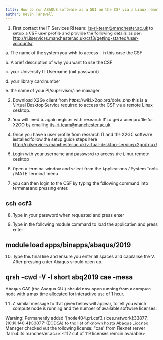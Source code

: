 ```yaml
---
title: How to run ABAQUS software as a GUI on the CSF via a Linux remote desktop 
author: Kevin Tanswell
---
```


1.	First contact the IT Services RI team: its-ri-team@manchester.ac.uk to setup a CSF user profile and provide the following details as per: http://ri.itservices.manchester.ac.uk/csf3/getting-started/user-accounts/

a.	The name of the system you wish to access – in this case the CSF

b.	A brief description of why you want to use the CSF

c.	your University IT Username (not password)

d.	your library card number

e.	the name of your PI/supervisor/line manager

2.	Download X2Go client from https://wiki.x2go.org/doku.php this is a Virtual Desktop Service required to access the CSF via a remote Linux desktop.

3.	You will need to again register with research IT to get a user profile for X2GO by emailing its-ri-team@manchester.ac.uk.

4.	Once you have a user profile from research IT and the X2GO software installed follow the setup guide steps here http://ri.itservices.manchester.ac.uk/virtual-desktop-service/x2go/linux/

5.	Login with your username and password to access the Linux remote desktop  

6.	Open a terminal window and select from the Applications / System Tools / MATE Terminal menu

7.	you can then login to the CSF by typing the following command into terminal and pressing enter.

## ssh csf3

8.	Type in your password when requested and press enter

9.	Type in the following module command to load the application and press enter   

## module load apps/binapps/abaqus/2019

10. Type this final line and ensure you enter all spaces and capitalise the V. After pressing enter Abaqus should open up.

## qrsh -cwd -V -l short abq2019 cae -mesa
Abaqus CAE (the Abaqus GUI) should now open running from a compute node with a max time allocated for interactive use of 1 hour.

11.	A similar message to that given below will appear, to tell you which compute node is running and the number of available software licenses: 

Warning: Permanently added '[node404.pri.csf3.alces.network]:33877,[10.10.140.4]:33877' (ECDSA) to the list of known hosts
Abaqus License Manager checked out the following license: "cae" from Flexnet server lfarm4.its.manchester.ac.uk <112 out of 119 licenses remain available>
